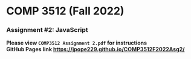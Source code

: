 # COMP 3512 (Fall 2022)
### Assignment #2: JavaScript

**Please view `COMP3512 Assignment 2.pdf` for instructions** <br>
**GitHub Pages link https://jpope229.github.io/COMP3512F2022Asg2/**
  
